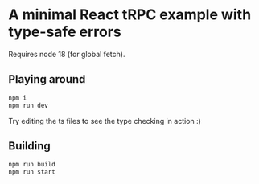 # A minimal React tRPC example with type-safe errors

Requires node 18 (for global fetch).

## Playing around

```bash
npm i
npm run dev
```

Try editing the ts files to see the type checking in action :)

## Building

```bash
npm run build
npm run start
```
